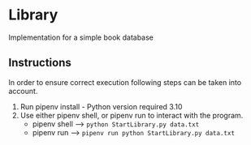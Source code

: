 # Library  

Implementation for a simple book database   

## Instructions  
In order to ensure correct execution following steps can be taken into account.  
1. Run pipenv install - Python version required 3.10  
2. Use either pipenv shell, or pipenv run to interact with the program.
    * pipenv shell --> `python StartLibrary.py data.txt`
    * pipenv run   --> `pipenv run python StartLibrary.py data.txt`
